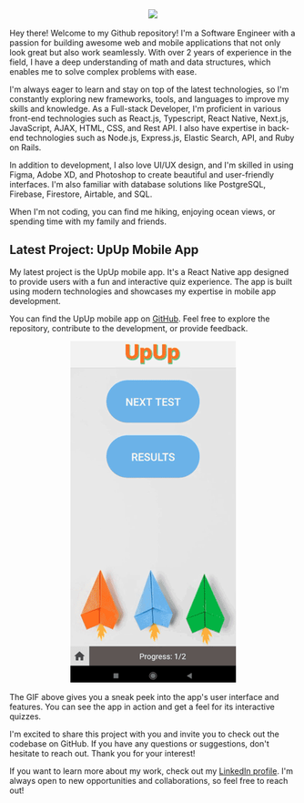 <div id="header" align="center">
  <img src="https://media.giphy.com/media/xUPGGDNsLvqsBOhuU0/giphy.gif" width="300"/>
</div>

Hey there! Welcome to my Github repository! I'm a Software Engineer with a passion for building awesome web and mobile applications that not only look great but also work seamlessly. With over 2 years of experience in the field, I have a deep understanding of math and data structures, which enables me to solve complex problems with ease.

I'm always eager to learn and stay on top of the latest technologies, so I'm constantly exploring new frameworks, tools, and languages to improve my skills and knowledge. As a Full-stack Developer, I'm proficient in various front-end technologies such as React.js, Typescript, React Native, Next.js, JavaScript, AJAX, HTML, CSS, and Rest API. I also have expertise in back-end technologies such as Node.js, Express.js, Elastic Search, API, and Ruby on Rails.

In addition to development, I also love UI/UX design, and I'm skilled in using Figma, Adobe XD, and Photoshop to create beautiful and user-friendly interfaces. I'm also familiar with database solutions like PostgreSQL, Firebase, Firestore, Airtable, and SQL.

When I'm not coding, you can find me hiking, enjoying ocean views, or spending time with my family and friends.

## Latest Project: UpUp Mobile App

My latest project is the UpUp mobile app. It's a React Native app designed to provide users with a fun and interactive quiz experience. The app is built using modern technologies and showcases my expertise in mobile app development.

You can find the UpUp mobile app on [GitHub](https://github.com/NGFuture/UpUp). Feel free to explore the repository, contribute to the development, or provide feedback.

<p align="center">
  <img src="https://raw.githubusercontent.com/NGFuture/UpUp/main/assets/UpUp-gif_sm.gif" alt="UpUp Mobile App">
</p>

The GIF above gives you a sneak peek into the app's user interface and features. You can see the app in action and get a feel for its interactive quizzes.

I'm excited to share this project with you and invite you to check out the codebase on GitHub. If you have any questions or suggestions, don't hesitate to reach out. Thank you for your interest!

If you want to learn more about my work, check out my [LinkedIn profile](https://www.linkedin.com/in/natalia-grigoryeva/). I'm always open to new opportunities and collaborations, so feel free to reach out!


<!--
**NGFuture/NGFuture** is a ✨ _special_ ✨ repository because its `README.md` (this file) appears on your GitHub profile.

Here are some ideas to get you started:

- 🔭 I’m currently working on ...
- 🌱 I’m currently learning ...
- 👯 I’m looking to collaborate on ...
- 🤔 I’m looking for help with ...
- 💬 Ask me about ...
- 📫 How to reach me: ...
- 😄 Pronouns: ...
- ⚡ Fun fact: ...
-->
